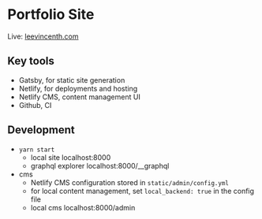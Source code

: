 # Portfolio Site 

Live: [leevincenth.com](https://leevincenth.com)


## Key tools

- Gatsby, for static site generation
- Netlify, for deployments and hosting
- Netlify CMS, content management UI
- Github, CI

## Development

- `yarn start`
  - local site localhost:8000
  - graphql explorer localhost:8000/__graphql
- cms 
  - Netlify CMS configuration stored in `static/admin/config.yml`
  - for local content management, set `local_backend: true` in the config file
  - local cms localhost:8000/admin